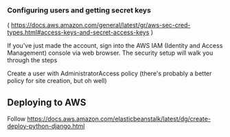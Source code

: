 ### Configuring users and getting secret keys
( https://docs.aws.amazon.com/general/latest/gr/aws-sec-cred-types.html#access-keys-and-secret-access-keys )

If you've just made the account, sign into the AWS IAM (Identity and Access Management) console via web browser. The security setup will walk you through the steps

Create a user with AdministratorAccess policy (there's probably a better policy for site creation, but oh well)

## Deploying to AWS
Follow https://docs.aws.amazon.com/elasticbeanstalk/latest/dg/create-deploy-python-django.html

 